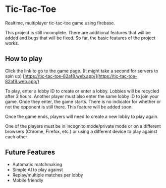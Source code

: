 # Tic-Tac-Toe
Realtime, multiplayer tic-tac-toe game using firebase.

This project is still incomplete. There are additional features that will be added and bugs that will be fixed.
So far, the basic features of the project works.

## How to play

Click the link to go to the game page. (It might take a second for servers to spin up)
[https://tic-tac-toe-82af8.web.app/](https://tic-tac-toe-82af8.web.app/)

To play, enter a lobby ID to create or enter a lobby. Lobbies will be recycled after 3 hours.
Another player must also enter the same lobby ID to join your game. Once they enter, the game starts.
There is no indicator for whether or not the opponent is still there. This feature will be added soon.

Once the game ends, players will need to create a new lobby to play again.

One of the players must be in incognito mode/private mode or on a different browsers (Chrome, Firefox, etc.) or using a different device to play against each other.


## Future Features
- Automatic matchmaking
- Simple AI to play against
- Replay/multiple matches per lobby
- Mobile friendly
